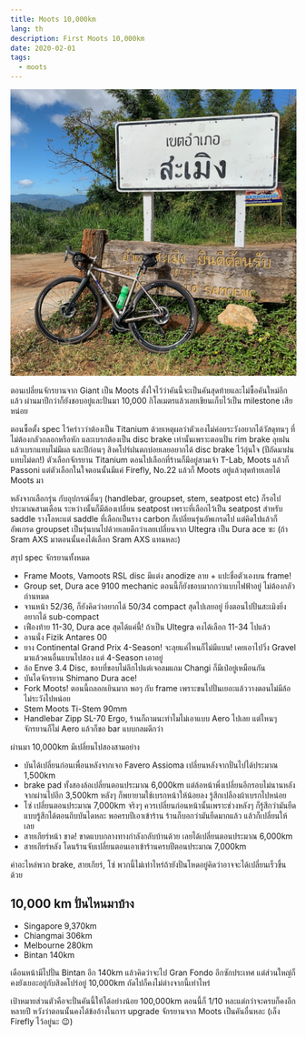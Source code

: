 ```yaml
---
title: Moots 10,000km
lang: th
description: First Moots 10,000km
date: 2020-02-01
tags:
  - moots
---
```


![คันนี้ปั่นครบ 10,000km แล้ว](samoeng.jpg)

ตอนเปลี่ยนจักรยานจาก Giant เป็น Moots ตั้งใจไว้ว่าคันนี้จะเป็นคันสุดท้ายและไม่ซื้อคันใหม่อีกแล้ว ผ่านมาปีกว่าก็ยังชอบอยู่และปั่นมา 10,000 กิโลเมตรแล้วเลยเขียนเก็บไว้เป็น milestone เสียหน่อย

ตอนซื้อตั้ง spec ไว้คร่าวว่าต้องเป็น Titanium ด้วยเหตุผลว่าตัวเองไม่ค่อยระวังอยากได้วัสดุทนๆ ที่ไม่ต้องกลัวถลอกหรือหัก และเบรกต้องเป็น disc brake เท่านั้นเพราะตอนปั่น rim brake ลุยฝนแล้วเบรกแทบไม่มีผล และปีก่อนๆ สิงคโปร์ฝนตกบ่อยเลยอยากได้ disc brake ไว้อุ่นใจ (ปีถัดมาฝนแทบไม่ตก!) ตัวเลือกจักรยาน Titanium ตอนไปเลือกที่ร้านก็มีอยู่สามเจ้า T-Lab, Moots แล้วก็ Passoni แต่ตัวเลือกในใจตอนนั้นมีแค่ Firefly, No.22 แล้วก็ Moots อยู่แล้วสุดท้ายเลยได้ Moots มา

หลังจากเลือกรุ่น กับอุปกรณ์อื่นๆ (handlebar, groupset, stem, seatpost etc) ก็รอไปประมาณสามเดือน ระหว่างนั้นก็มีต้องเปลี่ยน seatpost เพราะที่เลือกไว้เป็น seatpost สำหรับ saddle รางโลหะแต่ saddle ที่เลือกเป็นราง carbon ก็เปลี่ยนรุ่นอัพเกรดไป แต่คิดไปแล้วก็อัพเกรด groupset เป็นรุ่นบนไปด้วยเลยดีกว่าเลยเปลี่ยนจาก Ultegra เป็น Dura ace ซะ (ถ้า Sram AXS มาตอนนั้นคงได้เลือก Sram AXS แทนหละ)

สรุป spec จักรยานทั้งหมด

- Frame Moots, Vamoots RSL disc มีแต่ง anodize ลาย + แปะชื่อตัวเองบน frame!
- Group set, Dura ace 9100 mechanic ตอนนี้ก็ยังชอบมากกว่าแบบไฟฟ้าอยู่ ไม่ต้องกลัวถ่านหมด
- จานหน้า 52/36, ก็ยังคิดว่าอยากได้ 50/34 compact สุดไปเลยอยู่ ยิ่งตอนไปปั่นสะเมิงยิ่งอยากได้ sub-compact
- เฟืองท้าย 11-30, Dura ace สุดได้แค่นี้! ถ้าเป็น Ultegra คงได้เลือก 11-34 ไปแล้ว
- อานนั่ง Fizik Antares 00
- ยาง Continental Grand Prix 4-Season! จะลุยแค่ไหนก็ไม่มีแบน! เคยเอาไปวิ่ง Gravel มาแล้วคนอื่นแบนไปสอง แต่ 4-Season เอาอยู่
- ล้อ Enve 3.4 Disc, ชอบที่ขอบไม่ลึกไปแต่เจอลมแถม Changi ก็มีเป๋อยู่เหมือนกัน
- บันไดจักรยาน Shimano Dura ace!
- Fork Moots! ตอนนี้ถลอกเยินมาก พอๆ กับ frame เพราะขนไปปั่นเยอะแล้ววางตอนไม่มีล้อไม่ระวังไปหน่อย
- Stem Moots Ti-Stem 90mm
- Handlebar Zipp SL-70 Ergo, ร้านก็ถามนะทำไมไม่เอาแบบ Aero ไปเลย แต่ไหนๆ จักรยานก็ไม่ Aero แล้วก็ขอ bar แบบกลมดีกว่า

ผ่านมา 10,000km มีเปลี่ยนไปสองสามอย่าง

- บันได้เปลี่ยนก่อนเพื่อนหลังจากเจอ Favero Assioma เปลี่ยนหลังจากปั่นไปได้ประมาณ 1,500km
- brake pad ทั้งสองล้อเปลี่ยนตอนประมาณ 6,000km แต่ล้อหน้าพึ่งเปลี่ยนอีกรอบไม่นานหลังจากผ่านไปอีก 3,500km หลังๆ ก็พยายามใช้เบรกหน้าให้น้อยลง รู้สึกเปลืองผ้าเบรกไปหน่อย
- โซ่ เปลี่ยนตอนประมาณ 7,000km จริงๆ ควรเปลี่ยนก่อนหน้านั้นเพราะช่วงหลังๆ ก็รู้สึกว่ามันยืดแบบรู้สึกได้ตอนถีบบันไดหละ พอครบปีเอาเข้าร้าน ร้านก็บอกว่ามันยืดมากแล้ว แล้วก็เปลี่ยนให้เลย
- สายเกียร์หน้า ขาด! ขาดแบบกลางทางกำลังกลับบ้านด้วย เลยได้เปลี่ยนตอนประมาณ 6,000km
- สายเกียร์หลัง โดนร้านจับเปลี่ยนตอนเอาเข้าร้านครบปีตอนประมาณ 7,000km

ค่าอะไหล่พวก brake, สายเกียร์, โซ่ พวกนี้ไม่เท่าไหร่ถ้ายังปั่นโหดอยู่คิดว่าอาจจะได้เปลี่ยนเร็วขึ้นด้วย

## 10,000 km ปั่นไหนมาบ้าง

- Singapore 9,370km
- Chiangmai 306km
- Melbourne 280km
- Bintan 140km

เดือนหน้ามีไปปั่น Bintan อีก 140km แล้วคิดว่าจะไป Gran Fondo อีกซักประเทศ แต่ส่วนใหญ่ก็คงยังเยอะอยู่กับสิงคโปร์อยู่ 10,000km ถัดไปก็คงไม่ต่างจากนี้เท่าไหร่

เป้าหมายส่วนตัวคือจะปั่นคันนี้ให้ได้อย่างน้อย 100,000km ตอนนี้ก็ 1/10 หละแต่กว่าจะครบก็คงอีกหลายปี หวังว่าตอนนั้นคงได้ข้ออ้างในการ upgrade จักรยานจาก Moots เป็นคันอื่นหละ (เล็ง Firefly ไว้อยู่นะ 😉)
